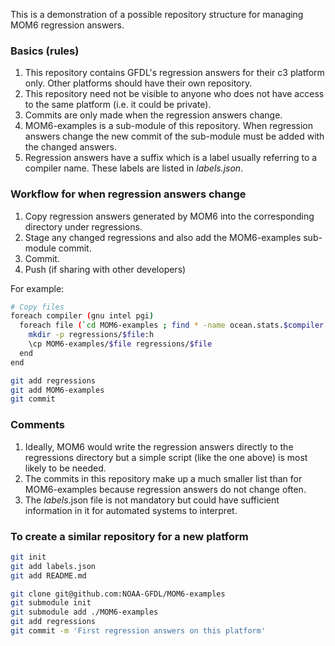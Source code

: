 This is a demonstration of a possible repository structure for managing MOM6 regression answers.

### Basics (rules)
1. This repository contains GFDL's regression answers for their c3 platform only. Other platforms should have their own repository.
2. This repository need not be visible to anyone who does not have access to the same platform (i.e. it could be private).
3. Commits are only made when the regression answers change.
4. MOM6-examples is a sub-module of this repository. When regression answers change the new commit of the sub-module must be added with the changed answers.
5. Regression answers have a suffix which is a label usually referring to a compiler name. These labels are listed in _labels.json_.

### Workflow for when regression answers change
1. Copy regression answers generated by MOM6 into the corresponding directory under regressions.
2. Stage any changed regressions and also add the MOM6-examples sub-module commit.
3. Commit.
4. Push (if sharing with other developers)

For example:
```bash
# Copy files
foreach compiler (gnu intel pgi)
  foreach file (`cd MOM6-examples ; find * -name ocean.stats.$compiler -o -name seaice.stats.$compiler`)
    mkdir -p regressions/$file:h
    \cp MOM6-examples/$file regressions/$file
  end
end

git add regressions
git add MOM6-examples
git commit
```

### Comments
1. Ideally, MOM6 would write the regression answers directly to the regressions directory but a simple script (like the one above) is most likely to be needed.
2. The commits in this repository make up a much smaller list than for MOM6-examples because regression answers do not change often.
3. The _labels_.json file is not mandatory but could have sufficient information in it for automated systems to interpret.

### To create a similar repository for a new platform
```bash
git init
git add labels.json
git add README.md

git clone git@github.com:NOAA-GFDL/MOM6-examples
git submodule init
git submodule add ./MOM6-examples
git add regressions
git commit -m 'First regression answers on this platform'
```
